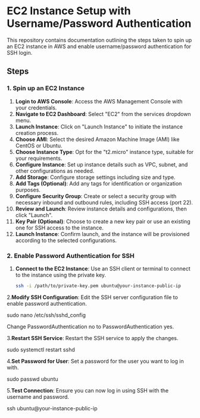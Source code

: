 # EC2 Instance Setup with Username/Password Authentication

This repository contains documentation outlining the steps taken to spin up an EC2 instance in AWS and enable username/password authentication for SSH login.

## Steps

### 1. Spin up an EC2 Instance

1. **Login to AWS Console**: Access the AWS Management Console with your credentials.
2. **Navigate to EC2 Dashboard**: Select "EC2" from the services dropdown menu.
3. **Launch Instance**: Click on "Launch Instance" to initiate the instance creation process.
4. **Choose AMI**: Select the desired Amazon Machine Image (AMI) like CentOS or Ubuntu.
5. **Choose Instance Type**: Opt for the "t2.micro" instance type, suitable for your requirements.
6. **Configure Instance**: Set up instance details such as VPC, subnet, and other configurations as needed.
7. **Add Storage**: Configure storage settings including size and type.
8. **Add Tags (Optional)**: Add any tags for identification or organization purposes.
9. **Configure Security Group**: Create or select a security group with necessary inbound and outbound rules, including SSH access (port 22).
10. **Review and Launch**: Review instance details and configurations, then click "Launch".
11. **Key Pair (Optional)**: Choose to create a new key pair or use an existing one for SSH access to the instance.
12. **Launch Instance**: Confirm launch, and the instance will be provisioned according to the selected configurations.

### 2. Enable Password Authentication for SSH

1. **Connect to the EC2 Instance**: Use an SSH client or terminal to connect to the instance using the private key.
   ```bash
   ssh -i /path/to/private-key.pem ubuntu@your-instance-public-ip

2.**Modify SSH Configuration**: Edit the SSH server configuration file to enable password authentication.

  sudo nano /etc/ssh/sshd_config

  Change PasswordAuthentication no to PasswordAuthentication yes.

3.**Restart SSH Service**: Restart the SSH service to apply the changes.

  sudo systemctl restart sshd

4.**Set Password for User**: Set a password for the user you want to log in with.

  sudo passwd ubuntu

5.**Test Connection**: Ensure you can now log in using SSH with the username and password.

  ssh ubuntu@your-instance-public-ip
